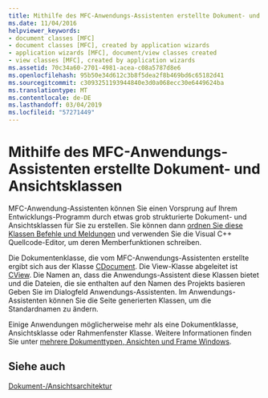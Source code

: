 ```yaml
---
title: Mithilfe des MFC-Anwendungs-Assistenten erstellte Dokument- und Ansichtsklassen
ms.date: 11/04/2016
helpviewer_keywords:
- document classes [MFC]
- document classes [MFC], created by application wizards
- application wizards [MFC], document/view classes created
- view classes [MFC], created by application wizards
ms.assetid: 70c34a60-2701-4981-acea-c08a5787d8e6
ms.openlocfilehash: 95b50e34d612c3b8f5dea2f8b469bd6c65182d41
ms.sourcegitcommit: c3093251193944840e3d0a068ecc30e6449624ba
ms.translationtype: MT
ms.contentlocale: de-DE
ms.lasthandoff: 03/04/2019
ms.locfileid: "57271449"
---
```

# <a name="document-and-view-classes-created-by-the-mfc-application-wizard"></a>Mithilfe des MFC-Anwendungs-Assistenten erstellte Dokument- und Ansichtsklassen

MFC-Anwendung-Assistenten können Sie einen Vorsprung auf Ihrem Entwicklungs-Programm durch etwas grob strukturierte Dokument- und Ansichtsklassen für Sie zu erstellen. Sie können dann [ordnen Sie diese Klassen Befehle und Meldungen](../mfc/reference/mapping-messages-to-functions.md) und verwenden Sie die Visual C++ Quellcode-Editor, um deren Memberfunktionen schreiben.

Die Dokumentenklasse, die vom MFC-Anwendungs-Assistenten erstellte ergibt sich aus der Klasse [CDocument](../mfc/reference/cdocument-class.md). Die View-Klasse abgeleitet ist [CView](../mfc/reference/cview-class.md). Die Namen an, dass die Anwendungs-Assistent diese Klassen bietet und die Dateien, die sie enthalten auf den Namen des Projekts basieren Geben Sie im Dialogfeld Anwendungs-Assistenten. Im Anwendungs-Assistenten können Sie die Seite generierten Klassen, um die Standardnamen zu ändern.

Einige Anwendungen möglicherweise mehr als eine Dokumentklasse, Ansichtsklasse oder Rahmenfenster Klasse. Weitere Informationen finden Sie unter [mehrere Dokumenttypen, Ansichten und Frame Windows](../mfc/multiple-document-types-views-and-frame-windows.md).

## <a name="see-also"></a>Siehe auch

[Dokument-/Ansichtsarchitektur](../mfc/document-view-architecture.md)
